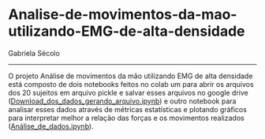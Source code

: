 # Analise-de-movimentos-da-mao-utilizando-EMG-de-alta-densidade

Gabriela Sécolo
___________________

O projeto Análise de movimentos da mão utilizando EMG de alta densidade está composto de dois notebooks feitos no colab um para abrir os arquivos dos 20 sujeitos em arquivo pickle e salvar esses arquivos no google drive ([Download_dos_dados_gerando_arquivo.ipynb](https://github.com/GabrielaGSecolo/Analise-de-movimentos-da-mao-utilizando-EMG-de-alta-densidade/blob/main/Download_dos_dados_gerando_arquivo.ipynb)) e outro notebook para analisar esses dados através de métricas estatísticas e plotando gráficos para interpretar melhor a relação das forças e os movimentos realizados ([Análise_de_dados.ipynb](https://github.com/GabrielaGSecolo/Analise-de-movimentos-da-mao-utilizando-EMG-de-alta-densidade/blob/main/An%C3%A1lise_de_dados.ipynb)).
